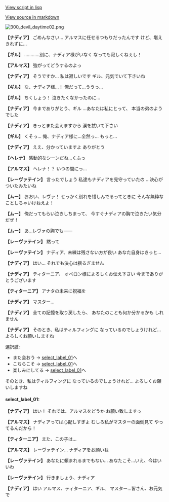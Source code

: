 [View script in lisp](../scripts/100701020.txt)

[View source in markdown](100701020.md)

![300_devil_daytime02.png](../images/backgrounds/300_devil_daytime02.png)

**【ナディア】**
ごめんなさい…
アルマスに任せるつもりだったんです
けど、堪えきれずに…

**【ギル】**
…………別に、ナディア様がいなく
なっても寂しくねぇし！

**【アルマス】**
強がってどうするのよっ

**【ナディア】**
そうですか…
私は寂しいです
ギル、元気でいて下さいね

**【ギル】**
な、ナディア様…！
俺だって…ううっ…

**【ギル】**
ちくしょう！
泣きたくなかったのに…

**【ナディア】**
今までありがとう、ギル
…あなたは私にとって、
本当の弟のようでした

**【ナディア】**
きっとまた会えますから
涙を拭いて下さい

**【ギル】**
くそっ…
俺、ナディア様に…全然っ…
もっと…

**【ナディア】**
ええ、分かっていますよ
ありがとう

**【ヘレナ】**
感動的なシーンだね…くふっ

**【アルマス】**
ヘレナ！？
いつの間にっ…

**【レーヴァテイン】**
言ったでしょう
私達もナディアを見守っていたの
…決心がついたみたいね

**【ムー】**
おおい、レヴァ！
せっかく別れを惜しんでるってときに
そんな無粋なことしちゃいけねえよ！

**【ムー】**
俺だってもらい泣きしちまって、
今すぐナディアの胸で泣きたい気分
だぜ！

**【ムー】**
あ…レヴァの胸でも――

**【レーヴァテイン】**
黙って

**【レーヴァテイン】**
ナディア、未練は残さない方が良い
あなた自身はきっと…

**【ナディア】**
はい…
それでも決心は揺るぎません

**【ナディア】**
ティターニア、
オベロン様によろしくお伝え下さい
今までありがとうございます

**【ティターニア】**
アナタの未来に祝福を

**【ナディア】**
マスター…

**【ナディア】**
全ての記憶を取り戻したら、
あなたのことも何か分かるかも
しれません

**【ナディア】**
そのとき、私はティルフィングに
なっているのでしょうけれど…
よろしくお願いしますね

選択肢:
- また会おう → [select_label_01](#select_label_01)へ
- こちらこそ → [select_label_01](#select_label_01)へ
- 楽しみにしてる → [select_label_01](#select_label_01)へ

そのとき、私はティルフィングに
なっているのでしょうけれど…
よろしくお願いしますね

#### select_label_01:

**【ナディア】**
はい！
それでは、アルマスをどうか
お願い致しますっ

**【アルマス】**
ナディアってば心配しすぎよ
むしろ私がマスターの面倒見て
やってるんだから！

**【ティターニア】**
また、この子は…

**【アルマス】**
レーヴァテイン…
ナディアをお願いね

**【レーヴァテイン】**
あなたに頼まれるまでもない…
あなたこそ…いえ、今はいいわ

**【レーヴァテイン】**
行きましょう、ナディア

**【ナディア】**
はい
アルマス、ティターニア、ギル、
マスター…皆さん、お元気で